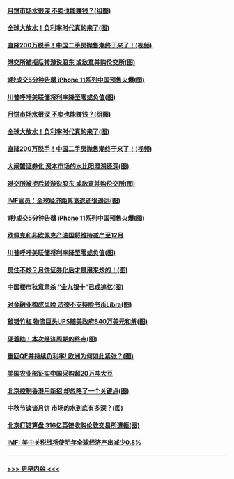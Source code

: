 #### [月饼市场水很深 不卖也能赚钱？(组图)](../pages/p5/907365.md?t=09150500) 
#### [全球大放水！负利率时代真的来了(图)](../pages/p5/907372.md?t=09150500) 
#### [直降200万脱手！中国二手房抛售潮终于来了！(视频)](../pages/p5/907361.md?t=09150500) 
#### [港交所被拒后转游说股东 或敌意并购伦交所(图)](../pages/p5/907380.md?t=09150500) 
#### [1秒成交5分钟告罄 iPhone 11系列中国预售火爆(图)](../pages/p5/907373.md?t=09150500) 
#### [川普呼吁美联储将利率降至零或负值(图)](../pages/p5/907303.md?t=09150500) 
#### [月饼市场水很深 不卖也能赚钱？(组图)](../pages/p5/907365.md?t=09150500) 
#### [全球大放水！负利率时代真的来了(图)](../pages/p5/907372.md?t=09150500) 
#### [直降200万脱手！中国二手房抛售潮终于来了！(视频)](../pages/p5/907361.md?t=09150500) 
#### [大闸蟹证券化 资本市场的水比阳澄湖还深(图)](../pages/p5/907370.md?t=09150500) 
#### [港交所被拒后转游说股东 或敌意并购伦交所(图)](../pages/p5/907380.md?t=09150500) 
#### [IMF官员：全球经济距离衰退还很遥远(图)](../pages/p5/907377.md?t=09150500) 
#### [1秒成交5分钟告罄 iPhone 11系列中国预售火爆(图)](../pages/p5/907373.md?t=09150500) 
#### [欧佩克和非欧佩克产油国将维持减产至12月](../pages/p5/907339.md?t=09150500) 
#### [川普呼吁美联储将利率降至零或负值(图)](../pages/p5/907303.md?t=09150500) 
#### [房住不炒？月饼证券化后才是用来炒的！(图)](../pages/p5/907337.md?t=09150500) 
#### [中国楼市秋意肃杀 “金九银十”已成追忆(图)](../pages/p5/907275.md?t=09150500) 
#### [对金融业构成风险 法德不支持脸书币Libra(图)](../pages/p5/907312.md?t=09150500) 
#### [敲错竹杠 物流巨头UPS赔美政府840万美元和解(图)](../pages/p5/907308.md?t=09150500) 
#### [硬着陆！本次经济周期的终点(图)](../pages/p5/907268.md?t=09150500) 
#### [重回QE并持续负利率! 欧洲为何如此紧张？(图)](../pages/p5/907269.md?t=09150500) 
#### [美国农业部证实中国采购超20万吨大豆](../pages/p5/907287.md?t=09150500) 
#### [北京控制香港用新招 却忽略了一个关键点(图)](../pages/p5/907256.md?t=09150500) 
#### [中秋节谈谈月饼 市场的水到底有多深？(图)](../pages/p5/907241.md?t=09150500) 
#### [北京打错算盘 316亿英镑收购伦敦交易所遭拒(图)](../pages/p5/907236.md?t=09150500) 
#### [IMF: 美中关税战将使明年全球经济产出减少0.8%](../pages/p5/907233.md?t=09150500) 

----
#### [ >>> 更早内容 <<< ](../indexes/p5-earlier.md)
